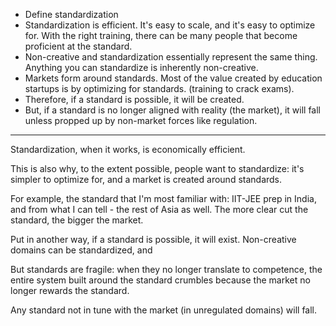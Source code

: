 - Define standardization
- Standardization is efficient. It's easy to scale, and it's easy to optimize for. With the right training, there can be many people that become proficient at the standard.
- Non-creative and standardization essentially represent the same thing. Anything you can standardize is inherently non-creative.
- Markets form around standards. Most of the value created by education startups is by optimizing for standards. (training to crack exams).
- Therefore, if a standard is possible, it will be created.
- But, if a standard is no longer aligned with reality (the market), it will fall unless propped up by non-market forces like regulation.



----

Standardization, when it works, is economically efficient. 

This is also why, to the extent possible, people want to standardize: it's simpler to optimize for, and a market is created around standards.

For example, the standard that I'm most familiar with: IIT-JEE prep in India, and from what I can tell - the rest of Asia as well. The more clear cut the standard, the bigger the market.

Put in another way, if a standard is possible, it will exist. Non-creative domains can be standardized, and 

But standards are fragile: when they no longer translate to competence, the entire system built around the standard crumbles because the market no longer rewards the standard.

Any standard not in tune with the market (in unregulated domains) will fall.
